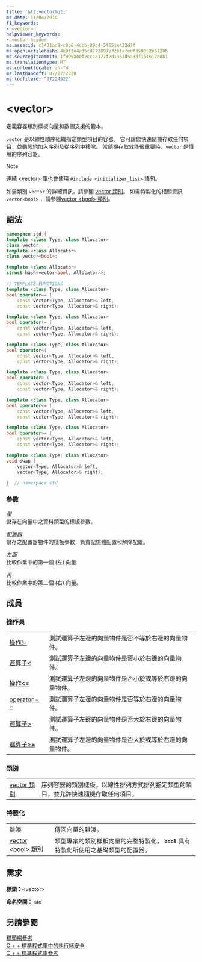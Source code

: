 ```yaml
---
title: '&lt;vector&gt;'
ms.date: 11/04/2016
f1_keywords:
- <vector>
helpviewer_keywords:
- vector header
ms.assetid: c1431ad8-c0b6-4dbb-89c4-5f651e432d7f
ms.openlocfilehash: 4e9f3e4a35cd772897e326fafedf359062e6128b
ms.sourcegitcommit: 1f009ab0f2cc4a177f2d1353d5a38f164612bdb1
ms.translationtype: MT
ms.contentlocale: zh-TW
ms.lasthandoff: 07/27/2020
ms.locfileid: "87224522"
---
```

# <a name="ltvectorgt"></a>&lt;vector&gt;

定義容器類別樣板向量和數個支援的範本。

`vector` 是以線性順序組織指定類型項目的容器。 它可讓您快速隨機存取任何項目，並動態地加入序列及從序列中移除。 當隨機存取效能很重要時，`vector` 是慣用的序列容器。

> [!NOTE]
> 連結 \<vector> 庫也會使用 `#include <initializer_list>` 語句。

如需類別 `vector` 的詳細資訊，請參閱 [vector 類別](../standard-library/vector-class.md)。 如需特製化的相關資訊 `vector<bool>` ，請參閱[vector \<bool> 類別](../standard-library/vector-bool-class.md)。

## <a name="syntax"></a>語法

```cpp
namespace std {
template <class Type, class Allocator>
class vector;
template <class Allocator>
class vector<bool>;

template <class Allocator>
struct hash<vector<bool, Allocator>>;

// TEMPLATE FUNCTIONS
template <class Type, class Allocator>
bool operator== (
    const vector<Type, Allocator>& left,
    const vector<Type, Allocator>& right);

template <class Type, class Allocator>
bool operator!= (
    const vector<Type, Allocator>& left,
    const vector<Type, Allocator>& right);

template <class Type, class Allocator>
bool operator<(
    const vector<Type, Allocator>& left,
    const vector<Type, Allocator>& right);

template <class Type, class Allocator>
bool operator> (
    const vector<Type, Allocator>& left,
    const vector<Type, Allocator>& right);

template <class Type, class Allocator>
bool operator<= (
    const vector<Type, Allocator>& left,
    const vector<Type, Allocator>& right);

template <class Type, class Allocator>
bool operator>= (
    const vector<Type, Allocator>& left,
    const vector<Type, Allocator>& right);

template <class Type, class Allocator>
void swap (
    vector<Type, Allocator>& left,
    vector<Type, Allocator>& right);

}  // namespace std
```

### <a name="parameters"></a>參數

*型*\
儲存在向量中之資料類型的樣板參數。

*配置器*\
儲存之配置器物件的樣板參數，負責記憶體配置和解除配置。

*左面*\
比較作業中的第一個 (左) 向量

*再*\
比較作業中的第二個 (右) 向量。

## <a name="members"></a>成員

### <a name="operators"></a>操作員

|||
|-|-|
|[操作!=](../standard-library/vector-operators.md#op_neq)|測試運算子左邊的向量物件是否不等於右邊的向量物件。|
|[運算子<](../standard-library/vector-operators.md#op_lt)|測試運算子左邊的向量物件是否小於右邊的向量物件。|
|[操作\<=](../standard-library/vector-operators.md#op_gt_eq)|測試運算子左邊的向量物件是否小於或等於右邊的向量物件。|
|[operator = =](../standard-library/vector-operators.md#op_eq_eq)|測試運算子左邊的向量物件是否等於右邊的向量物件。|
|[運算子>](../standard-library/vector-operators.md#op_gt)|測試運算子左邊的向量物件是否大於右邊的向量物件。|
|[運算子>=](../standard-library/vector-operators.md#op_gt_eq)|測試運算子左邊的向量物件是否大於或等於右邊的向量物件。|

### <a name="classes"></a>類別

|||
|-|-|
|[vector 類別](../standard-library/vector-class.md)|序列容器的類別樣板，以線性排列方式排列指定類型的項目，並允許快速隨機存取任何項目。|

### <a name="specializations"></a>特製化

|||
|-|-|
|雜湊|傳回向量的雜湊。|
|[vector \<bool> 類別](../standard-library/vector-bool-class.md)|類型專案的類別樣板向量的完整特製化， **`bool`** 具有特製化所使用之基礎類型的配置器。|

## <a name="requirements"></a>需求

**標頭：**\<vector>

**命名空間：** std

## <a name="see-also"></a>另請參閱

[標頭檔參考](../standard-library/cpp-standard-library-header-files.md)\
[C + + 標準程式庫中的執行緒安全](../standard-library/thread-safety-in-the-cpp-standard-library.md)\
[C + + 標準程式庫參考](../standard-library/cpp-standard-library-reference.md)
